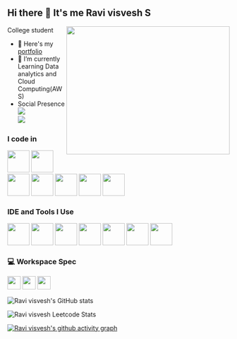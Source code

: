 ## Hi there 👋 It's me Ravi visvesh S

College student 
<img align="right" width="370" height="290" src="https://i.pinimg.com/originals/47/f0/34/47f0342cec72b800463bf003eac1257e.gif">
- 🔭 Here's my [portfolio](https://drive.google.com/file/d/1IiK3zUgU2m1ZPh8JKKVIrOZ7nnT1SMrf/view?usp=drive_link)                                                 
- 🌱 I’m currently Learning Data analytics and Cloud Computing(AWS)
- Social Presence
<br /> [<img src="https://img.shields.io/badge/Twitter-1DA1F2?style=for-the-badge&logo=twitter&logoColor=white" />](https://twitter.com/hareesh_dev) <br /> [<img src="https://img.shields.io/badge/LinkedIn-0077B5?style=for-the-badge&logo=linkedin&logoColor=white" />](https://www.linkedin.com/in/ravi-visvesh-s-01a1962bb/)
### I code in
<img height="50" width="50" src="https://img.icons8.com/color/48/000000/python.png" /> <img height="50" width="50" src="https://img.icons8.com/color/48/000000/c-programming.png" /> <img height="50" width="50" src="https://img.icons8.com/?size=100&id=Pv4IGT0TSpt8&format=png&color=000000" /> <img height="50" width="50" src="https://img.icons8.com/color/48/000000/java-coffee-cup-logo.png" /> <img height="50" width="50" src="https://img.icons8.com/?size=100&id=xSkewUSqtErH&format=png&color=000000" /> <img height="50" width="50" src="https://img.icons8.com/?size=100&id=9Kvi1p1F0tUo&format=png&color=000000" /> <img height="50" width="50" src="https://img.icons8.com/?size=100&id=33039&format=png&color=000000"/>

### IDE and Tools I Use
<img height="50" width="50" src="https://img.icons8.com/color/48/000000/visual-studio-code-2019.png"/> <img height="50" width="50" src="https://img.icons8.com/color/48/000000/pycharm.png"/> <img height="50" width="50" src="https://img.icons8.com/color/50/000000/git.png"/> <img height="50" width="50" src="https://img.icons8.com/dusk/64/000000/anaconda.png"/> <img height="50" src="https://img.icons8.com/officel/480/null/java-eclipse.png"/> <img height="50" src="https://img.icons8.com/color/480/null/notion--v1.png" /> <img height="50" width="50" src="https://img.icons8.com/doodle/48/000000/adobe-photoshop.png"/>


### 💻 Workspace Spec
<img height="30" src="https://img.icons8.com/?size=100&id=doXmogC0imya&format=png&color=000000"/> <img height="30" src="https://img.shields.io/badge/NVIDIA-RTX3050-76B900?style=for-the-badge&logo=nvidia&logoColor=white"/>  <img height="30" src="https://img.shields.io/badge/INTEL_I5_12450H-ED1C24?style=for-the-badge&logo=intel&logoColor=white"/> 

![Ravi visvesh's GitHub stats](https://github-readme-stats.vercel.app/api?username=ravivisvesh&theme=dark&show_icons=true&&hide=issues,contribs)

![Ravi visvesh Leetcode Stats](https://leetcard.jacoblin.cool/visveshravi?theme=dark&font=Noto%20Sans%20JP&ext=contest)

[![Ravi visvesh's github activity graph](https://github-readme-activity-graph.vercel.app/graph?username=ravivisvesh&bg_color=ffcfe9&color=9e4c98&line=9e4c98&point=403d3d&area=true&hide_border=true)](https://github.com/ashutosh00710/github-readme-activity-graph)

